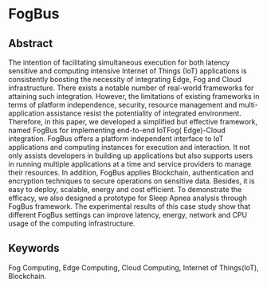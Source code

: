 # FogBus
## Abstract
The intention of facilitating simultaneous execution for both latency sensitive and computing intensive Internet of Things (IoT)
applications is consistently boosting the necessity of integrating Edge, Fog and Cloud infrastructure. There exists a notable number
of real-world frameworks for attaining such integration. However, the limitations of existing frameworks in terms of platform
independence, security, resource management and multi-application assistance resist the potentiality of integrated environment.
Therefore, in this paper, we developed a simplified but effective framework, named FogBus for implementing end-to-end IoTFog(
Edge)-Cloud integration. FogBus offers a platform independent interface to IoT applications and computing instances for
execution and interaction. It not only assists developers in building up applications but also supports users in running multiple
applications at a time and service providers to manage their resources. In addition, FogBus applies Blockchain, authentication and
encryption techniques to secure operations on sensitive data. Besides, it is easy to deploy, scalable, energy and cost efficient. To
demonstrate the efficacy, we also designed a prototype for Sleep Apnea analysis through FogBus framework. The experimental
results of this case study show that different FogBus settings can improve latency, energy, network and CPU usage of the computing
infrastructure.

## Keywords
Fog Computing, Edge Computing, Cloud Computing, Internet of Things(IoT), Blockchain.
